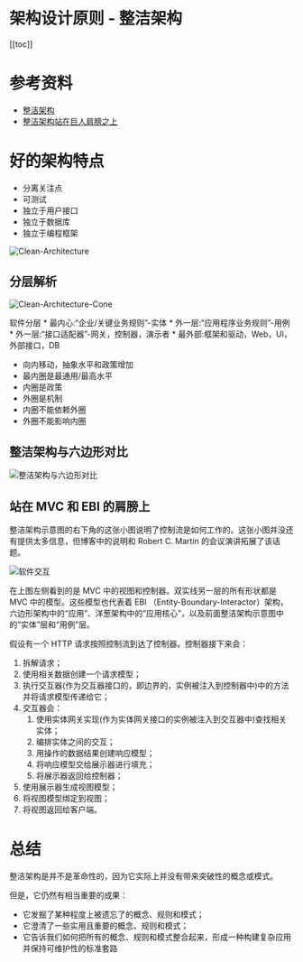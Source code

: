 # 架构设计原则 - 整洁架构

[[toc]]

# 参考资料

* [整洁架构](https://blog.cleancoder.com/uncle-bob/2012/08/13/the-clean-architecture.html)
* [整洁架构站在巨人肩膀之上](https://herbertograca.com/2017/09/28/clean-architecture-standing-on-the-shoulders-of-giants/)

# 好的架构特点

* 分离关注点
* 可测试
* 独立于用户接口
* 独立于数据库
* 独立于编程框架
   
![Clean-Architecture](/_images/method/arch-principle/Clean-Architecture.png)

## 分层解析

![Clean-Architecture-Cone](/_images/method/arch-principle/Clean-Architecture-Cone.png)

软件分层
    * 最内心:“企业/关键业务规则”-实体
    * 外一层:“应用程序业务规则”-用例
    * 外一层:“接口适配器”-网关，控制器，演示者
    * 最外部:框架和驱动，Web，Ul，外部接口，DB
* 向内移动，抽象水平和政策增加
* 最内圈是最通用/最高水平
* 内圈是政策
* 外圈是机制
* 内圈不能依赖外圈
* 外圈不能影响内圈

## 整洁架构与六边形对比

![整洁架构与六边形对比](/_images/method/arch-principle/整洁架构与六边形对比.png)

## 站在 MVC 和 EBI 的肩膀上

整洁架构示意图的右下角的这张小图说明了控制流是如何工作的。这张小图并没还有提供太多信息，但博客中的说明和 Robert C. Martin 的会议演讲拓展了该话题。

![软件交互](/_images/method/arch-principle/软件交互.png)

在上图左侧看到的是 MVC 中的视图和控制器。双实线另一层的所有形状都是 MVC 中的模型。这些模型也代表着 EBI （Entity-Boundary-Interactor）架构，六边形架构中的“应用”、洋葱架构中的“应用核心”，以及前面整洁架构示意图中的“实体”层和“用例”层。

假设有一个 HTTP 请求按照控制流到达了控制器。控制器接下来会：

1. 拆解请求；
2. 使用相关数据创建一个请求模型；
3. 执行交互器(作为交互器接口的，即边界的，实例被注入到控制器中)中的方法并将请求模型传递给它；
4. 交互器会：
    1. 使用实体网关实现(作为实体网关接口的实例被注入到交互器中)查找相关实体；
    2. 编排实体之间的交互；
    3. 用操作的数据结果创建响应模型；
    4. 将响应模型交给展示器进行填充；
    5. 将展示器返回给控制器；
5. 使用展示器生成视图模型；
6. 将视图模型绑定到视图；
7. 将视图返回给客户端。

# 总结

整洁架构是并不是革命性的，因为它实际上并没有带来突破性的概念或模式。

但是，它仍然有相当重要的成果：

* 它发掘了某种程度上被遗忘了的概念、规则和模式；
* 它澄清了一些实用且重要的概念、规则和模式；
* 它告诉我们如何把所有的概念、规则和模式整合起来，形成一种构建复杂应用并保持可维护性的标准套路

